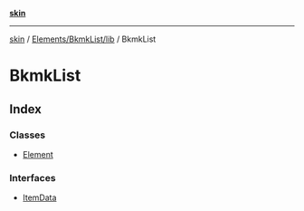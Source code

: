 [**skin**](../../../../../README.md)

***

[skin](../../../../../modules.md) / [Elements/BkmkList/lib](../../README.md) / BkmkList

# BkmkList

## Index

### Classes

- [Element](classes/Element.md)

### Interfaces

- [ItemData](interfaces/ItemData.md)
